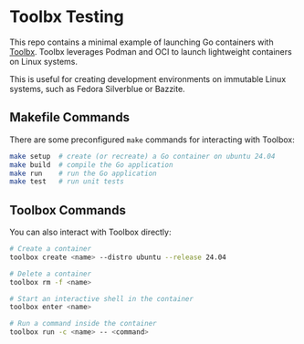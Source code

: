 # Toolbx Testing

This repo contains a minimal example of launching Go containers with
[Toolbx](https://containertoolbx.org/). Toolbx leverages Podman and OCI to
launch lightweight containers on Linux systems.

This is useful for creating development environments on immutable Linux systems,
such as Fedora Silverblue or Bazzite.

## Makefile Commands

There are some preconfigured `make` commands for interacting with Toolbox:
```bash
make setup  # create (or recreate) a Go container on ubuntu 24.04
make build  # compile the Go application
make run    # run the Go application
make test   # run unit tests
```

## Toolbox Commands

You can also interact with Toolbox directly:
```bash
# Create a container
toolbox create <name> --distro ubuntu --release 24.04

# Delete a container
toolbox rm -f <name>

# Start an interactive shell in the container
toolbox enter <name>

# Run a command inside the container
toolbox run -c <name> -- <command>
```
